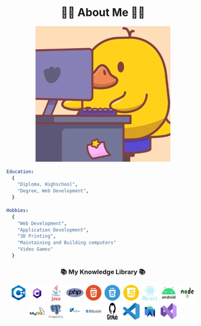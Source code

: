 <h1 align="center">  </h1>

<h1 align="center"> 🙋‍♂️ About Me 🙋‍♂️ </h2>

<div align="center">
  <img src="Style/Gif/giphy.webp" alt="duck Animation" width="70%"/>
</div>

```yaml
Education:
  {
    "Diploma, Highschool",
    "Degree, Web Development",
  }

Hobbies:
  {
    "Web Development",
    "Application Development",
    "3D Printing",
    "Maintaining and Building computers"
    "Video Games"
  }
```

<h3 align="center"> 📚 My Knowledge Library 📚 </h3>

<p align="center">
    <!-- Programing languages -->
    <img src="Style/Pictures/C++.png" alt="C++ logo" width="45" height="45" border-radius: 30px/>
    <img src="Style/Pictures/CSharp.png" alt="C# logo" width="45" height="45" border-radius: 30px/>
    <img src="Style/Pictures/java.png" alt="Java logo" width="45" height="45" border-radius: 30px/>
    <img src="Style/Pictures/php.png" alt="PHP logo" width="45" height="45" border-radius: 30px/>
    <img src="Style/Pictures/html.png" alt="Html logo" width="45" height="45" border-radius: 30px/>
    <img src="Style/Pictures/css.png" alt="Css logo" width="45" height="45" border-radius: 30px/>
    <img src="Style/Pictures/js.png" alt="JavaScript logo" width="45" height="45" border-radius: 30px/>
    <!-- Library's -->
    <img src="Style/Pictures/react.png" alt="React logo" width="45" height="45" border-radius: 30px/>
    <img src="Style/Pictures/android.png" alt="Android logo" width="45" height="45" border-radius: 30px/>
    <img src="Style/Pictures/node.png" alt="Node logo" width="45" height="45" border-radius: 30px/>
    <!-- BDD -->
    <img src="Style/Pictures/mySql.png" alt="MySQL logo" width="45" height="45" border-radius: 30px/>
    <img src="Style/Pictures/PostgreSQL.png" alt="PostgreSQL logo" width="45" height="45" border-radius: 30px/>
    <img src="Style/Pictures/SQLite.png" alt="SQLite logo" width="45" height="45" border-radius: 30px/>
    <!-- Tools-->
    <img src="Style/Pictures/Bitbucket.png" alt="Bitbucket logo" width="45" height="45" border-radius: 30px/>
    <img src="Style/Pictures/GitHub.png" alt="GitHub logo" width="45" height="45" border-radius: 30px/>
    <img src="Style/Pictures/vsc.png" alt="VSCode logo" width="45" height="45" border-radius: 30px/>
    <img src="Style/Pictures/androidstudio.png" alt="Android Studio logo" width="45" height="45" border-radius: 30px/>
    <img src="Style/Pictures/vs.png" alt="Visual Studio logo" width="45" height="45" border-radius: 30px/>            
</p>
